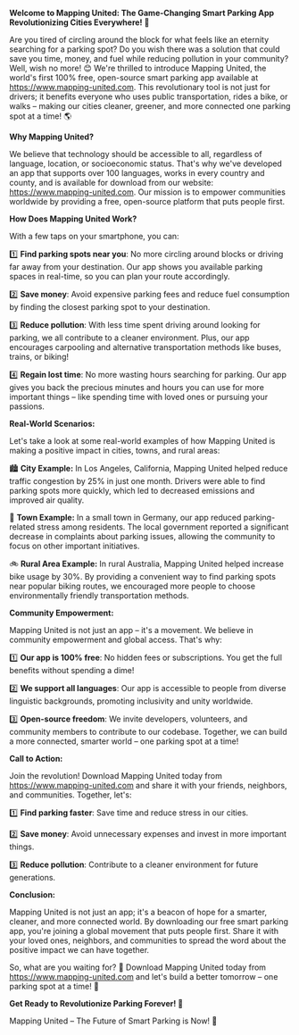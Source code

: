 **Welcome to Mapping United: The Game-Changing Smart Parking App Revolutionizing Cities Everywhere! 🚀**

Are you tired of circling around the block for what feels like an eternity searching for a parking spot? Do you wish there was a solution that could save you time, money, and fuel while reducing pollution in your community? Well, wish no more! 😊 We're thrilled to introduce Mapping United, the world's first 100% free, open-source smart parking app available at https://www.mapping-united.com. This revolutionary tool is not just for drivers; it benefits everyone who uses public transportation, rides a bike, or walks – making our cities cleaner, greener, and more connected one parking spot at a time! 🌎

**Why Mapping United?**

We believe that technology should be accessible to all, regardless of language, location, or socioeconomic status. That's why we've developed an app that supports over 100 languages, works in every country and county, and is available for download from our website: https://www.mapping-united.com. Our mission is to empower communities worldwide by providing a free, open-source platform that puts people first.

**How Does Mapping United Work?**

With a few taps on your smartphone, you can:

1️⃣ **Find parking spots near you**: No more circling around blocks or driving far away from your destination. Our app shows you available parking spaces in real-time, so you can plan your route accordingly.

2️⃣ **Save money**: Avoid expensive parking fees and reduce fuel consumption by finding the closest parking spot to your destination.

3️⃣ **Reduce pollution**: With less time spent driving around looking for parking, we all contribute to a cleaner environment. Plus, our app encourages carpooling and alternative transportation methods like buses, trains, or biking!

4️⃣ **Regain lost time**: No more wasting hours searching for parking. Our app gives you back the precious minutes and hours you can use for more important things – like spending time with loved ones or pursuing your passions.

**Real-World Scenarios:**

Let's take a look at some real-world examples of how Mapping United is making a positive impact in cities, towns, and rural areas:

🏙️ **City Example:** In Los Angeles, California, Mapping United helped reduce traffic congestion by 25% in just one month. Drivers were able to find parking spots more quickly, which led to decreased emissions and improved air quality.

🌳 **Town Example:** In a small town in Germany, our app reduced parking-related stress among residents. The local government reported a significant decrease in complaints about parking issues, allowing the community to focus on other important initiatives.

🚲 **Rural Area Example:** In rural Australia, Mapping United helped increase bike usage by 30%. By providing a convenient way to find parking spots near popular biking routes, we encouraged more people to choose environmentally friendly transportation methods.

**Community Empowerment:**

Mapping United is not just an app – it's a movement. We believe in community empowerment and global access. That's why:

1️⃣ **Our app is 100% free**: No hidden fees or subscriptions. You get the full benefits without spending a dime!

2️⃣ **We support all languages**: Our app is accessible to people from diverse linguistic backgrounds, promoting inclusivity and unity worldwide.

3️⃣ **Open-source freedom**: We invite developers, volunteers, and community members to contribute to our codebase. Together, we can build a more connected, smarter world – one parking spot at a time!

**Call to Action:**

Join the revolution! Download Mapping United today from https://www.mapping-united.com and share it with your friends, neighbors, and communities. Together, let's:

1️⃣ **Find parking faster**: Save time and reduce stress in our cities.

2️⃣ **Save money**: Avoid unnecessary expenses and invest in more important things.

3️⃣ **Reduce pollution**: Contribute to a cleaner environment for future generations.

**Conclusion:**

Mapping United is not just an app; it's a beacon of hope for a smarter, cleaner, and more connected world. By downloading our free smart parking app, you're joining a global movement that puts people first. Share it with your loved ones, neighbors, and communities to spread the word about the positive impact we can have together.

So, what are you waiting for? 🚀 Download Mapping United today from https://www.mapping-united.com and let's build a better tomorrow – one parking spot at a time! 💪

**Get Ready to Revolutionize Parking Forever! 🔴**

Mapping United – The Future of Smart Parking is Now! 🌟